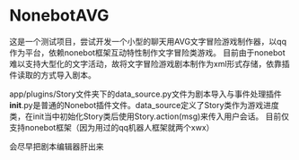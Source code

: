 # NonebotAVG
这是一个测试项目，尝试开发一个小型的聊天用AVG文字冒险游戏制作器，以qq作为平台，依赖nonebot框架互动特性制作文字冒险类游戏。
目前由于nonebot难以支持大型化的文字活动，故将文字冒险游戏剧本制作为xml形式存储，依靠插件读取的方式导入剧本。

app/plugins/Story文件夹下的data_source.py文件为剧本导入与事件处理插件
__init__.py是普通的Nonebot插件文件。data_source定义了Story类作为游戏进度类，在init当中初始化Story类后使用Story.action(msg)来传入用户会话。
目前仅支持nonebot框架（因为用过的qq机器人框架就两个xwx）


会尽早把剧本编辑器肝出来
